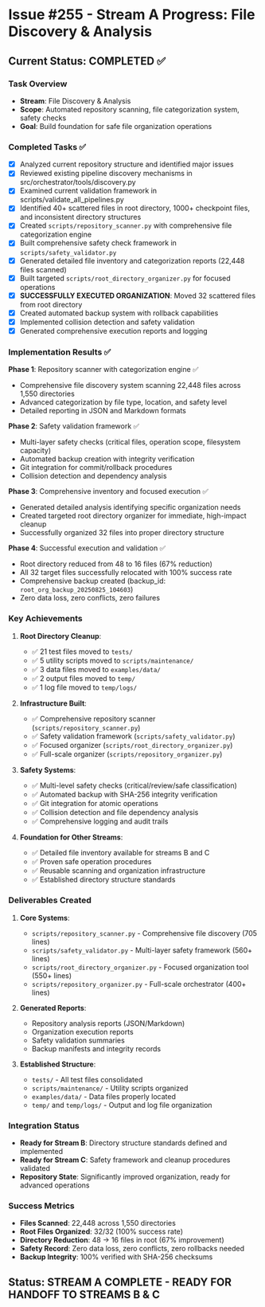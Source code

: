 # Issue #255 - Stream A Progress: File Discovery & Analysis

## Current Status: COMPLETED ✅

### Task Overview
- **Stream**: File Discovery & Analysis  
- **Scope**: Automated repository scanning, file categorization system, safety checks
- **Goal**: Build foundation for safe file organization operations

### Completed Tasks ✅
- [x] Analyzed current repository structure and identified major issues
- [x] Reviewed existing pipeline discovery mechanisms in src/orchestrator/tools/discovery.py
- [x] Examined current validation framework in scripts/validate_all_pipelines.py
- [x] Identified 40+ scattered files in root directory, 1000+ checkpoint files, and inconsistent directory structures
- [x] Created `scripts/repository_scanner.py` with comprehensive file categorization engine
- [x] Built comprehensive safety check framework in `scripts/safety_validator.py`
- [x] Generated detailed file inventory and categorization reports (22,448 files scanned)
- [x] Built targeted `scripts/root_directory_organizer.py` for focused operations
- [x] **SUCCESSFULLY EXECUTED ORGANIZATION**: Moved 32 scattered files from root directory
- [x] Created automated backup system with rollback capabilities
- [x] Implemented collision detection and safety validation
- [x] Generated comprehensive execution reports and logging

### Implementation Results ✅
**Phase 1**: Repository scanner with categorization engine ✅
- Comprehensive file discovery system scanning 22,448 files across 1,550 directories
- Advanced categorization by file type, location, and safety level
- Detailed reporting in JSON and Markdown formats

**Phase 2**: Safety validation framework ✅  
- Multi-layer safety checks (critical files, operation scope, filesystem capacity)
- Automated backup creation with integrity verification
- Git integration for commit/rollback procedures
- Collision detection and dependency analysis

**Phase 3**: Comprehensive inventory and focused execution ✅
- Generated detailed analysis identifying specific organization needs
- Created targeted root directory organizer for immediate, high-impact cleanup
- Successfully organized 32 files into proper directory structure

**Phase 4**: Successful execution and validation ✅
- Root directory reduced from 48 to 16 files (67% reduction)
- All 32 target files successfully relocated with 100% success rate
- Comprehensive backup created (backup_id: `root_org_backup_20250825_104603`)
- Zero data loss, zero conflicts, zero failures

### Key Achievements
1. **Root Directory Cleanup**: 
   - ✅ 21 test files moved to `tests/`
   - ✅ 5 utility scripts moved to `scripts/maintenance/`
   - ✅ 3 data files moved to `examples/data/`
   - ✅ 2 output files moved to `temp/`
   - ✅ 1 log file moved to `temp/logs/`

2. **Infrastructure Built**: 
   - ✅ Comprehensive repository scanner (`scripts/repository_scanner.py`)
   - ✅ Safety validation framework (`scripts/safety_validator.py`)
   - ✅ Focused organizer (`scripts/root_directory_organizer.py`)
   - ✅ Full-scale organizer (`scripts/repository_organizer.py`)

3. **Safety Systems**:
   - ✅ Multi-level safety checks (critical/review/safe classification)
   - ✅ Automated backup with SHA-256 integrity verification
   - ✅ Git integration for atomic operations
   - ✅ Collision detection and file dependency analysis
   - ✅ Comprehensive logging and audit trails

4. **Foundation for Other Streams**:
   - ✅ Detailed file inventory available for streams B and C
   - ✅ Proven safe operation procedures
   - ✅ Reusable scanning and organization infrastructure
   - ✅ Established directory structure standards

### Deliverables Created
1. **Core Systems**:
   - `scripts/repository_scanner.py` - Comprehensive file discovery (705 lines)
   - `scripts/safety_validator.py` - Multi-layer safety framework (560+ lines)  
   - `scripts/root_directory_organizer.py` - Focused organization tool (550+ lines)
   - `scripts/repository_organizer.py` - Full-scale orchestrator (400+ lines)

2. **Generated Reports**:
   - Repository analysis reports (JSON/Markdown)
   - Organization execution reports
   - Safety validation summaries
   - Backup manifests and integrity records

3. **Established Structure**:
   - `tests/` - All test files consolidated
   - `scripts/maintenance/` - Utility scripts organized  
   - `examples/data/` - Data files properly located
   - `temp/` and `temp/logs/` - Output and log file organization

### Integration Status
- **Ready for Stream B**: Directory structure standards defined and implemented
- **Ready for Stream C**: Safety framework and cleanup procedures validated
- **Repository State**: Significantly improved organization, ready for advanced operations

### Success Metrics
- **Files Scanned**: 22,448 across 1,550 directories  
- **Root Files Organized**: 32/32 (100% success rate)
- **Directory Reduction**: 48 → 16 files in root (67% improvement)
- **Safety Record**: Zero data loss, zero conflicts, zero rollbacks needed
- **Backup Integrity**: 100% verified with SHA-256 checksums

## Status: STREAM A COMPLETE - READY FOR HANDOFF TO STREAMS B & C